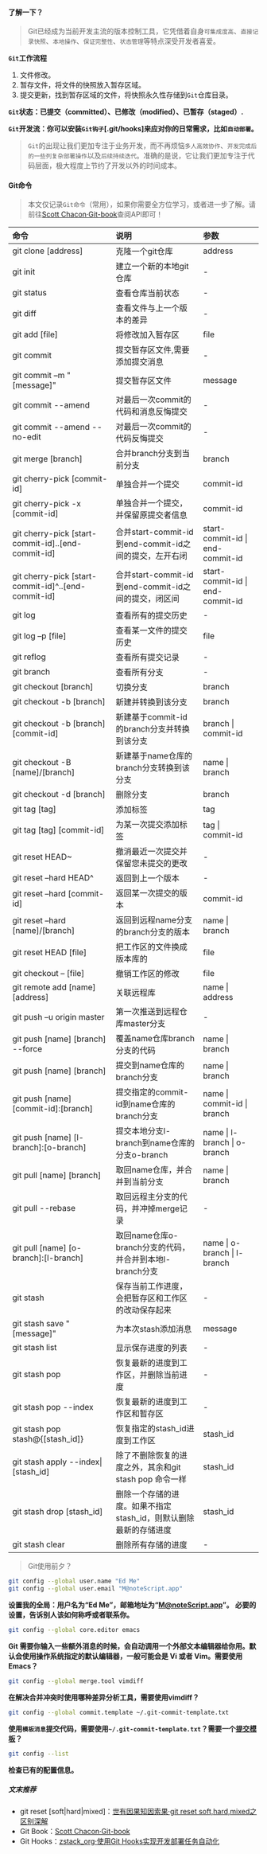 #### 了解一下？

> Git已经成为当前开发主流的版本控制工具，它凭借着自身`可集成度高`、`直接记录快照`、`本地操作`、`保证完整性`、`状态管理`等特点深受开发者喜爱。

__`Git`工作流程__

1. 文件修改。
2. 暂存文件，将文件的快照放入暂存区域。
3. 提交更新，找到暂存区域的文件，将快照永久性存储到`Git`仓库目录。

__`Git`状态：已提交（committed）、已修改（modified）、已暂存（staged）.__

__`Git`开发流：你可以安装`Git钩子`[.git/hooks]来应对你的日常需求，比如`自动部署`。__

> `Git`的出现让我们更加专注于业务开发，而不再烦恼`多人高效协作`、`开发完成后的一些列复杂部署操作`以及`后续持续迭代`。准确的是说，它让我们更加专注于代码层面，极大程度上节约了开发以外的时间成本。

#### Git命令

> 本文仅记录`Git命令`（常用），如果你需要全方位学习，或者进一步了解。请前往[Scott Chacon·Git-book](https://git-scm.com/book/zh/v2)查阅API即可！

| 命令 | 说明 | 参数 |
|:---|:---|:---|
| git clone [address] | 克隆一个git仓库 | address |
| git init | 建立一个新的本地git仓库 | - |
| git status | 查看仓库当前状态 | - |
| git diff | 查看文件与上一个版本的差异 | - |
| git add [file] | 将修改加入暂存区 | file |
| git commit | 提交暂存区文件,需要添加提交消息 | - |
| git commit –m "[message]" | 提交暂存区文件 | message |
| git commit --amend | 对最后一次commit的代码和消息反悔提交 | - |
| git commit --amend --no-edit | 对最后一次commit的代码反悔提交 | - |
| git merge [branch] | 合并branch分支到当前分支 | branch |
| git cherry-pick [commit-id] | 单独合并一个提交 | commit-id |
| git cherry-pick -x [commit-id] | 单独合并一个提交，并保留原提交者信息 | commit-id |
| git cherry-pick [start-commit-id]..[end-commit-id] | 合并start-commit-id到end-commit-id之间的提交，左开右闭 | start-commit-id \| end-commit-id |
| git cherry-pick [start-commit-id]^..[end-commit-id] | 合并start-commit-id到end-commit-id之间的提交，闭区间 | start-commit-id \| end-commit-id |
| git log | 查看所有的提交历史 | - |
| git log –p [file] | 查看某一文件的提交历史 | file |
| git reflog | 查看所有提交记录 | - |
| git branch | 查看所有分支 | - |
| git checkout [branch] | 切换分支 | branch |
| git checkout -b [branch] | 新建并转换到该分支 | branch |
| git checkout -b [branch] [commit-id] | 新建基于commit-id的branch分支并转换到该分支 | branch \| commit-id |
| git checkout -B [name]/[branch] | 新建基于name仓库的branch分支转换到该分支 | name \| branch |
| git checkout -d [branch] | 删除分支 | branch |
| git tag [tag] | 添加标签 | tag |
| git tag [tag] [commit-id] | 为某一次提交添加标签 | tag \| commit-id |
| git reset HEAD~ | 撤消最近一次提交并保留您未提交的更改 | - |
| git reset –hard HEAD^ | 返回到上一个版本 | - |
| git reset –hard [commit-id] | 返回某一次提交的版本 | commit-id |
| git reset –hard [name]/[branch] | 返回到远程name分支的branch分支的版本 | name \| branch |
| git reset HEAD [file] | 把工作区的文件换成版本库的 | file |
| git checkout – [file] | 撤销工作区的修改 | file |
| git remote add [name] [address] | 关联远程库 | name \| address |
| git push –u origin master | 第一次推送到远程仓库master分支 | - |
| git push [name] [branch] --force | 覆盖name仓库branch分支的代码 | name \| branch |
| git push [name] [branch] | 提交到name仓库的branch分支 | name \| branch |
| git push [name] [commit-id]:[branch] | 提交指定的commit-id到name仓库的branch分支 | name \| commit-id \| branch |
| git push [name] [l-branch]:[o-branch] | 提交本地分支l-branch到name仓库的分支o-branch | name \| l-branch \| o-branch|
| git pull [name] [branch] | 取回name仓库，并合并到当前分支 | name \| branch |
| git pull --rebase | 取回远程主分支的代码，并冲掉merge记录 | - |
| git pull [name] [o-branch]:[l-branch] | 取回name仓库o-branch分支的代码，并合并到本地l-branch分支 | name \| o-branch \| l-branch|
| git stash | 保存当前工作进度，会把暂存区和工作区的改动保存起来 | - |
| git stash save "[message]" | 为本次stash添加消息 | message |
| git stash list | 显示保存进度的列表 | - |
| git stash pop | 恢复最新的进度到工作区，并删除当前进度 | - |
| git stash pop --index | 恢复最新的进度到工作区和暂存区 | - |
| git stash pop stash@{[stash_id]} | 恢复指定的stash_id进度到工作区 | stash_id |
| git stash apply --index\|[stash_id] | 除了不删除恢复的进度之外，其余和git stash pop 命令一样 | stash_id |
| git stash drop [stash_id] | 删除一个存储的进度。如果不指定stash_id，则默认删除最新的存储进度 | stash_id |
| git stash clear | 删除所有存储的进度 | - |

> Git使用前夕？

```bash
git config --global user.name "Ed Me"
git config --global user.email "M@noteScript.app"
```

__设置我的全局：用户名为“Ed Me”，邮箱地址为“M@noteScript.app”。__
__必要的设置，告诉别人该如何称呼或者联系你。__

```bash
git config --global core.editor emacs
```

__Git 需要你输入一些额外消息的时候，会自动调用一个外部文本编辑器给你用。默认会使用操作系统指定的默认编辑器，一般可能会是 Vi 或者 Vim。需要使用Emacs？__

```bash
git config --global merge.tool vimdiff
```

__在解决合并冲突时使用哪种差异分析工具，需要使用vimdiff？__

```bash
git config --global commit.template ~/.git-commit-template.txt
```

__使用`模板消息`提交代码，需要使用`~/.git-commit-template.txt`？需要一个[提交模板](https://gist.github.com/jmaxhu/8e7fb69a7dcec1b9b953)？__

```bash
git config --list
```

__检查已有的配置信息。__

##### 文末推荐

+ git reset [soft|hard|mixed]：[世有因果知因索果·git reset soft,hard,mixed之区别深解](https://www.cnblogs.com/kidsitcn/p/4513297.html)
+ Git Book：[Scott Chacon·Git-book](https://git-scm.com/book/zh/v2)
+ Git Hooks：[zstack_org·使用Git Hooks实现开发部署任务自动化](https://blog.csdn.net/zstack_org/article/details/53100257)